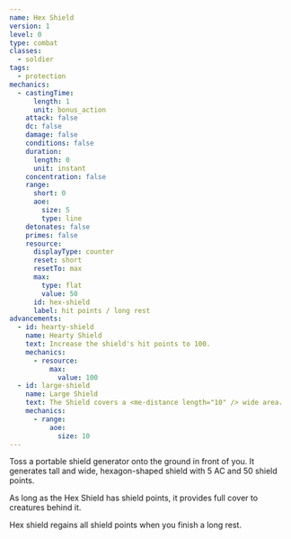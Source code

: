 ```yaml
---
name: Hex Shield
version: 1
level: 0
type: combat
classes:
  - soldier
tags:
  - protection
mechanics:
  - castingTime:
      length: 1
      unit: bonus_action
    attack: false
    dc: false
    damage: false
    conditions: false
    duration:
      length: 0
      unit: instant
    concentration: false
    range:
      short: 0
      aoe:
        size: 5
        type: line
    detonates: false
    primes: false
    resource:
      displayType: counter
      reset: short
      resetTo: max
      max:
        type: flat
        value: 50
      id: hex-shield
      label: hit points / long rest
advancements:
  - id: hearty-shield
    name: Hearty Shield
    text: Increase the shield's hit points to 100.
    mechanics:
      - resource:
          max:
            value: 100
  - id: large-shield
    name: Large Shield
    text: The Shield covers a <me-distance length="10" /> wide area.
    mechanics:
      - range:
          aoe:
            size: 10
---
```

Toss a portable shield generator onto the ground in front of you. It generates <me-distance length="5" adj/> tall and wide, hexagon-shaped shield
with 5 AC and 50 shield points.

As long as the Hex Shield has shield points, it provides full cover to creatures behind it.

Hex shield regains all shield points when you finish a long rest.
